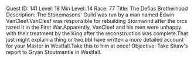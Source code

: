 Quest ID: 141
Level: 18
Min Level: 14
Race: 77
Title: The Defias Brotherhood
Description: The Stonemasons' Guild was run by a man named Edwin VanCleef.VanCleef was responsible for rebuilding Stormwind after the orcs razed it in the First War.Apparently, VanCleef and his men were unhappy with their treatment by the King after the reconstruction was complete.That just might explain a thing or two.$b$bI have written a more detailed account for your Master in Westfall.Take this to him at once!
Objective: Take Shaw's report to Gryan Stoutmantle in Westfall.
